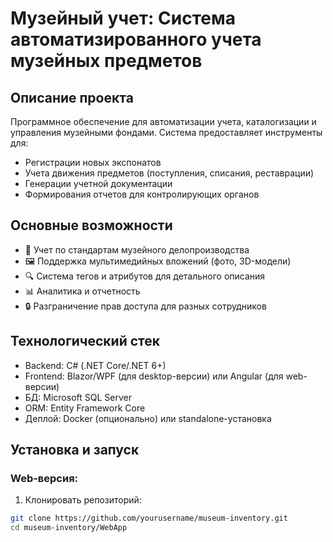 # Музейный учет: Система автоматизированного учета музейных предметов

## Описание проекта
Программное обеспечение для автоматизации учета, каталогизации и управления музейными фондами. Система предоставляет инструменты для:
- Регистрации новых экспонатов
- Учета движения предметов (поступления, списания, реставрации)
- Генерации учетной документации
- Формирования отчетов для контролирующих органов

## Основные возможности
- 📝 Учет по стандартам музейного делопроизводства
- 🖼️ Поддержка мультимедийных вложений (фото, 3D-модели)
- 🔍 Система тегов и атрибутов для детального описания
- 📊 Аналитика и отчетность
- 🔒 Разграничение прав доступа для разных сотрудников

## Технологический стек
- Backend: C# (.NET Core/.NET 6+)
- Frontend: Blazor/WPF (для desktop-версии) или Angular (для web-версии)
- БД: Microsoft SQL Server
- ORM: Entity Framework Core
- Деплой: Docker (опционально) или standalone-установка

## Установка и запуск
### Web-версия:
1. Клонировать репозиторий:
```bash
git clone https://github.com/yourusername/museum-inventory.git
cd museum-inventory/WebApp

